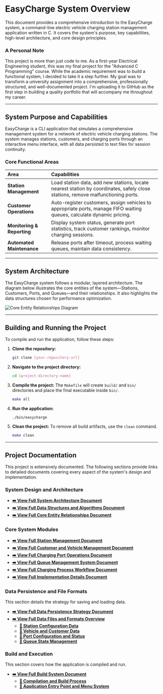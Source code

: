 # EasyCharge System Overview

This document provides a comprehensive introduction to the EasyCharge system, a command-line electric vehicle charging station management application written in C. It covers the system's purpose, key capabilities, high-level architecture, and core design principles.

### A Personal Note
This project is more than just code to me. As a first-year Electrical Engineering student, this was my final project for the "Advanced C Programming" course. While the academic requirement was to build a functional system, I decided to take it a step further. My goal was to transform a university assignment into a comprehensive, professionally structured, and well-documented project. I'm uploading it to GitHub as the first step in building a quality portfolio that will accompany me throughout my career.

---

## System Purpose and Capabilities

EasyCharge is a CLI application that simulates a comprehensive management system for a network of electric vehicle charging stations. The system manages stations, customers, and charging ports through an interactive menu interface, with all data persisted to text files for session continuity.

### Core Functional Areas

| Area | Capabilities |
| :--- | :--- |
| **Station Management** | Load station data, add new stations, locate nearest station by coordinates, safely close stations, remove malfunctioning ports. |
| **Customer Operations** | Auto-register customers, assign vehicles to appropriate ports, manage FIFO waiting queues, calculate dynamic pricing. |
| **Monitoring & Reporting** | Display system status, generate port statistics, track customer rankings, monitor charging sessions. |
| **Automated Maintenance**| Release ports after timeout, process waiting queues, maintain data consistency. |

---

## System Architecture

The EasyCharge system follows a modular, layered architecture. The diagram below illustrates the core entities of the system—Stations, Customers, Ports, and Queues—and their relationships. It also highlights the data structures chosen for performance optimization.

![Core Entity Relationships Diagram](Assets/entity-relationships.png)

---

## Building and Running the Project

To compile and run the application, follow these steps:

1.  **Clone the repository:**
    ```bash
    git clone [your-repository-url]
    ```

2.  **Navigate to the project directory:**
    ```bash
    cd [project-directory-name]
    ```

3.  **Compile the project:**
    The `Makefile` will create `build/` and `bin/` directories and place the final executable inside `bin/`.
    ```bash
    make all
    ```

4.  **Run the application:**
    ```bash
    ./bin/easycharge
    ```

5.  **Clean the project:**
    To remove all build artifacts, use the `clean` command.
    ```bash
    make clean
    ```
---

## Project Documentation

This project is extensively documented. The following sections provide links to detailed documents covering every aspect of the system's design and implementation.

### System Design and Architecture
*   **[➡️ View Full System Architecture Document](SYSTEM_ARCHITECTURE.md)**
*   **[➡️ View Full Data Structures and Algorithms Document](DATA_STRUCTURES.md)**
*   **[➡️ View Full Core Entity Relationships Document](ENTITY_RELATIONSHIPS.md)**

### Core System Modules
*   **[➡️ View Full Station Management Document](STATION_MANAGEMENT.md)**
*   **[➡️ View Full Customer and Vehicle Management Document](CUSTOMER_MANAGEMENT.md)**
*   **[➡️ View Full Charging Port Operations Document](CHARGING_PORT_OPERATIONS.md)**
*   **[➡️ View Full Queue Management System Document](QUEUE_MANAGEMENT.md)**
*   **[➡️ View Full Charging Process Workflow Document](CHARGING_WORKFLOW.md)**
*   **[➡️ View Full Implementation Details Document](IMPLEMENTATION_DETAILS.md)**

### Data Persistence and File Formats
This section details the strategy for saving and loading data.
*   **[➡️ View Full Data Persistence Strategy Document](DATA_PERSISTENCE.md)**
*   **[➡️ View Full Data Files and Formats Overview](DATA_FILES_AND_FORMATS.md)**
    *   **[📄 Station Configuration Data](STATION_CONFIGURATION.md)**
    *   **[📄 Vehicle and Customer Data](VEHICLE_CUSTOMER_DATA.md)**
    *   **[📄 Port Configuration and Status](PORT_CONFIGURATION.md)**
    *   **[📄 Queue State Management](QUEUE_STATE_MANAGEMENT.md)**

### Build and Execution
This section covers how the application is compiled and run.
*   **[➡️ View Full Build System Document](BUILD_SYSTEM.md)**
    *   **[📄 Compilation and Build Process](COMPILATION_PROCESS.md)**
    *   **[📄 Application Entry Point and Menu System](APPLICATION_ENTRY_POINT.md)**
